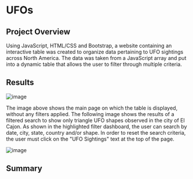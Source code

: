 # UFOs

## Project Overview
Using JavaScript, HTML/CSS and Bootstrap, a website containing an interactive table was created to organize data pertaining to UFO sightings across North America. The data was taken from a JavaScript array and put into a dynamic table that allows the user to filter through multiple criteria.

## Results
![image](https://user-images.githubusercontent.com/112590378/202335988-61b5d1ca-5a57-4884-b2ac-21a9d75e7528.png)

The image above shows the main page on which the table is displayed, without any filters applied. The following image shows the results of a filtered search to show only triangle UFO shapes observed in the city of El Cajon. As shown in the highlighted filter dashboard, the user can search by date, city, state, country and/or shape. In order to reset the search criteria, the user must click on the "UFO Sightings" text at the top of the page.

![image](https://user-images.githubusercontent.com/112590378/202336010-8d42ff55-6171-461f-bd51-731b7003bdb9.png)




## Summary
